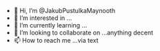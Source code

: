 - 👋 Hi, I’m @JakubPustulkaMaynooth
- 👀 I’m interested in ...
- 🌱 I’m currently learning ...
- 💞️ I’m looking to collaborate on ...anything decent
- 📫 How to reach me ...via text

<!---
JakubPustulkaMaynooth/JakubPustulkaMaynooth is a ✨ special ✨ repository because its `README.md` (this file) appears on your GitHub profile.
You can click the Preview link to take a look at your changes.
--->
